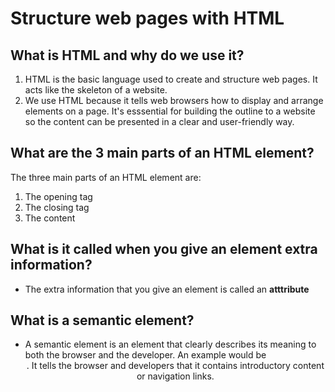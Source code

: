 # Structure web pages with HTML

## What is HTML and why do we use it?

1. HTML is the basic language used to create and structure web pages. It acts like the skeleton of a website. 
2. We use HTML because it tells web browsers how to display and arrange elements on a page. It's esssential for building the outline to a website so the content can be presented in a clear and user-friendly way.

## What are the 3 main parts of an HTML element?

The three main parts of an HTML element are:

1. The opening tag
2. The closing tag
3. The content

##  What is it called when you give an element extra information?

- The extra information that you give an element is called an **atttribute**

## What is a semantic element?

- A semantic element is an element that clearly describes its meaning to both the browser and the developer. An example would be <header>. It tells the browser and developers that it contains introductory content or navigation links.